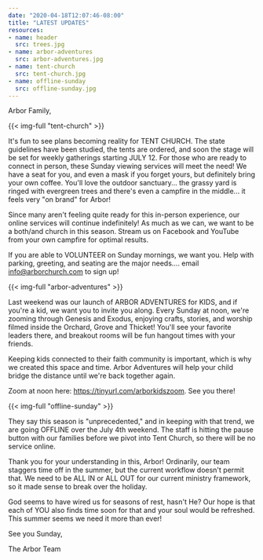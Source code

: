 ```yaml
---
date: "2020-04-18T12:07:46-08:00"
title: "LATEST UPDATES"
resources:
- name: header
  src: trees.jpg
- name: arbor-adventures
  src: arbor-adventures.jpg
- name: tent-church
  src: tent-church.jpg
- name: offline-sunday
  src: offline-sunday.jpg
---
```


Arbor Family,

{{< img-full "tent-church" >}}

It's fun to see plans becoming reality for TENT CHURCH. The state guidelines have been studied, the tents are ordered,
and soon the stage will be set for weekly gatherings starting JULY 12. For those who are ready to connect in person,
these Sunday viewing services will meet the need! We have a seat for you, and even a mask if you forget yours, but
definitely bring your own coffee. You'll love the outdoor sanctuary... the grassy yard is ringed with evergreen trees
and there's even a campfire in the middle... it feels very "on brand" for Arbor! 

Since many aren't feeling quite ready for this in-person experience, our online services will continue indefinitely! As
much as we can, we want to be a both/and church in this season. Stream us on Facebook and YouTube from your own campfire
for optimal results.

If you are able to VOLUNTEER on Sunday mornings, we want you. Help with parking, greeting, and seating are the major
needs.... email <info@arborchurch.com> to sign up!
 
{{< img-full "arbor-adventures" >}}

Last weekend was our launch of ARBOR ADVENTURES for KIDS, and if you're a kid, we want you to invite you along. Every
Sunday at noon, we're zooming through Genesis and Exodus, enjoying crafts, stories, and worship filmed inside the
Orchard, Grove and Thicket! You'll see your favorite leaders there, and breakout rooms will be fun hangout times with
your friends. 

Keeping kids connected to their faith community is important, which is why we created this space and time. Arbor
Adventures will help your child bridge the distance until we're back together again. 

Zoom at noon here: <https://tinyurl.com/arborkidszoom>. See you there!
 
{{< img-full "offline-sunday" >}}

They say this season is "unprecedented," and in keeping with that trend, we are going OFFLINE over the July 4th weekend.
The staff is hitting the pause button with our families before we pivot into Tent Church, so there will be no service
online. 

Thank you for your understanding in this, Arbor! Ordinarily, our team staggers time off in the summer, but the current
workflow doesn't permit that. We need to be ALL IN or ALL OUT for our current ministry framework, so it made sense to
break over the holiday.

God seems to have wired us for seasons of rest, hasn't He? Our hope is that each of YOU also finds time soon for that
and your soul would be refreshed. This summer seems we need it more than ever!

See you Sunday,

The Arbor Team



